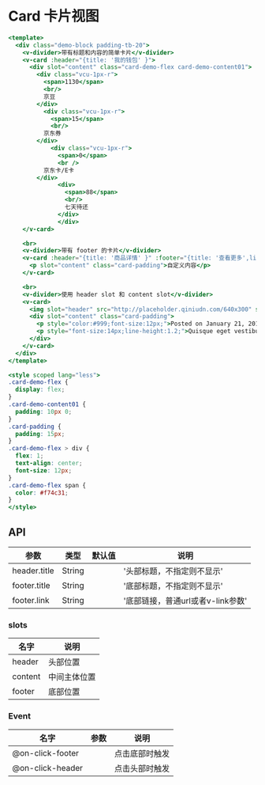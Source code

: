# Card 卡片视图


```handlebars
<template>
  <div class="demo-block padding-tb-20">
    <v-divider>带有标题和内容的简单卡片</v-divider>
    <v-card :header="{title: '我的钱包' }">
      <div slot="content" class="card-demo-flex card-demo-content01">
        <div class="vcu-1px-r">
          <span>1130</span>
          <br/>
          京豆
        </div>
          <div class="vcu-1px-r">
            <span>15</span>
            <br/>
          京东券
        </div>
            <div class="vcu-1px-r">
              <span>0</span>
              <br />
          京东卡/E卡
        </div>
              <div>
                <span>88</span>
                <br/>
                七天待还
              </div>
              </div>
    </v-card>

    <br>
    <v-divider>带有 footer 的卡片</v-divider>
    <v-card :header="{title: '商品详情' }" :footer="{title: '查看更多',link:'/Displaying/panel'}">
      <p slot="content" class="card-padding">自定义内容</p>
    </v-card>

    <br>
    <v-divider>使用 header slot 和 content slot</v-divider>
    <v-card>
      <img slot="header" src="http://placeholder.qiniudn.com/640x300" style="width:100%;display:block;">
      <div slot="content" class="card-padding">
        <p style="color:#999;font-size:12px;">Posted on January 21, 2015</p>
        <p style="font-size:14px;line-height:1.2;">Quisque eget vestibulum nulla. Quisque quis dui quis ex ultricies efficitur vitae non felis. Phasellus quis nibh hendrerit..</p>
      </div>
    </v-card>
  </div>
</template>

<style scoped lang="less">
.card-demo-flex {
  display: flex;
}
.card-demo-content01 {
  padding: 10px 0;
}
.card-padding {
  padding: 15px;
}
.card-demo-flex > div {
  flex: 1;
  text-align: center;
  font-size: 12px;
}
.card-demo-flex span {
  color: #f74c31;
}
</style>
```


## API

| 参数 | 类型 | 默认值 | 说明 |
| --- | --- | --- | --- |
| header.title | String | | '头部标题，不指定则不显示' | 
| footer.title | String | | '底部标题，不指定则不显示' | 
| footer.link | String | | '底部链接，普通url或者v-link参数' | 

### slots
| 名字 | 说明 |
| --- | --- |
| header | 头部位置 |
| content | 中间主体位置 |
| footer | 底部位置 |

### Event 
| 名字 | 参数 | 说明 |
| --- | --- | --- |
| @on-click-footer |  | 点击底部时触发 |
| @on-click-header |  | 点击头部时触发 |

